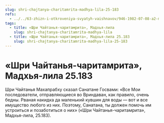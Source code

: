 ```yaml
---
slug: shri-chajtanya-charitamrita-madhya-lila-25-183
refs:
  - ../../63-zhizn-i-otkroveniya-svyatyh-vaishnavov/946-1982-07-08-a2-mahaprabhu-vozlozhil-na-sanatanu-gosvami-zabotu-o-predannyh-vo-vrindavane.md
tags:
  - title: «Шри Чайтанья-чаритамрита», Мадхья-лила
    slug: shri-chajtanya-charitamrita-madhya-lila
  - title: «Шри Чайтанья-чаритамрита», Мадхья-лила 25.183
    slug: shri-chajtanya-charitamrita-madhya-lila-25-183
---
```


# «Шри Чайтанья-чаритамрита», Мадхья-лила 25.183

Шри Чайтанья Махапрабху сказал Санатане Госвами: «Все Мои последователи, отправляющиеся во Вриндаван, как правило, очень бедны. Рваная накидка да маленький кувшин для воды — вот и все имущество любого из них. Поэтому, Санатана, ты должен помочь им устроиться и позаботиться о них» («Шри Чайтанья-чаритамрита», Мадхья-лила, 25.183).
